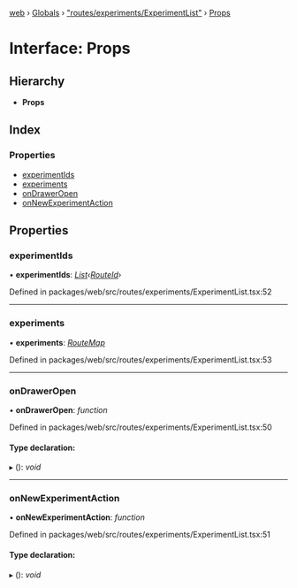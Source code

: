 [web](../README.md) › [Globals](../globals.md) › ["routes/experiments/ExperimentList"](../modules/_routes_experiments_experimentlist_.md) › [Props](_routes_experiments_experimentlist_.props.md)

# Interface: Props

## Hierarchy

* **Props**

## Index

### Properties

* [experimentIds](_routes_experiments_experimentlist_.props.md#experimentids)
* [experiments](_routes_experiments_experimentlist_.props.md#experiments)
* [onDrawerOpen](_routes_experiments_experimentlist_.props.md#ondraweropen)
* [onNewExperimentAction](_routes_experiments_experimentlist_.props.md#onnewexperimentaction)

## Properties

###  experimentIds

• **experimentIds**: *[List](_routes_experiment_dashboard_cagesessiontable_.cagesessiondata.md#list)‹[RouteId](../modules/_types_.md#routeid)›*

Defined in packages/web/src/routes/experiments/ExperimentList.tsx:52

___

###  experiments

• **experiments**: *[RouteMap](_types_.routemap.md)*

Defined in packages/web/src/routes/experiments/ExperimentList.tsx:53

___

###  onDrawerOpen

• **onDrawerOpen**: *function*

Defined in packages/web/src/routes/experiments/ExperimentList.tsx:50

#### Type declaration:

▸ (): *void*

___

###  onNewExperimentAction

• **onNewExperimentAction**: *function*

Defined in packages/web/src/routes/experiments/ExperimentList.tsx:51

#### Type declaration:

▸ (): *void*
